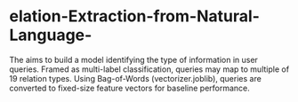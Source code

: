 # elation-Extraction-from-Natural-Language-
The aims to build a model identifying the type of information in user queries. Framed as multi-label classification, queries may map to multiple of 19 relation types. Using Bag-of-Words (vectorizer.joblib), queries are converted to fixed-size feature vectors for baseline performance. 
